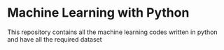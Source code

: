 # Machine Learning with Python
 This repository contains all the machine learning codes written in python and have all the required dataset
